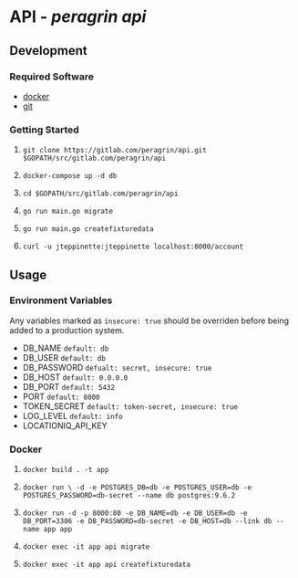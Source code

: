 # API - *peragrin api*

## Development

### Required Software

* [docker](https://docs.docker.com/)
* [git](https://git-scm.com/)

### Getting Started

1. `git clone https://gitlab.com/peragrin/api.git $GOPATH/src/gitlab.com/peragrin/api`

2. `docker-compose up -d db`

3. `cd $GOPATH/src/gitlab.com/peragrin/api`

4. `go run main.go migrate`

5. `go run main.go createfixturedata`

6. `curl -u jteppinette:jteppinette localhost:8000/account`

## Usage

### Environment Variables

Any variables marked as `insecure: true` should be overriden before being added to a production system.

* DB_NAME             `default: db`
* DB_USER             `default: db`
* DB_PASSWORD         `defualt: secret, insecure: true`
* DB_HOST             `default: 0.0.0.0`
* DB_PORT             `default: 5432`
* PORT                `default: 8000`
* TOKEN_SECRET        `default: token-secret, insecure: true`
* LOG_LEVEL           `default: info`
* LOCATIONIQ_API_KEY

### Docker

1. `docker build . -t app`

2. `docker run \
      -d
      -e POSTGRES_DB=db
      -e POSTGRES_USER=db
      -e POSTGRES_PASSWORD=db-secret
      --name db
      postgres:9.6.2`

3. `docker run
      -d
      -p 8000:80
      -e DB_NAME=db
      -e DB_USER=db
      -e DB_PORT=3306
      -e DB_PASSWORD=db-secret
      -e DB_HOST=db
      --link db
      --name app
      app`

4. `docker exec -it app api migrate`

5. `docker exec -it app api createfixturedata`
